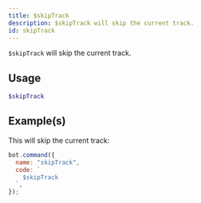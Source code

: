 ```yaml
---
title: $skipTrack
description: $skipTrack will skip the current track.
id: skipTrack
---
```


`$skipTrack` will skip the current track.

## Usage

```php
$skipTrack
```

## Example(s)

This will skip the current track:

```javascript
bot.command({
  name: "skipTrack",
  code: `
    $skipTrack
  `,
});
```
